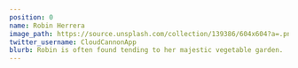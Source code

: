 ```yaml
---
position: 0
name: Robin Herrera
image_path: https://source.unsplash.com/collection/139386/604x604?a=.png
twitter_username: CloudCannonApp
blurb: Robin is often found tending to her majestic vegetable garden.
---
```


